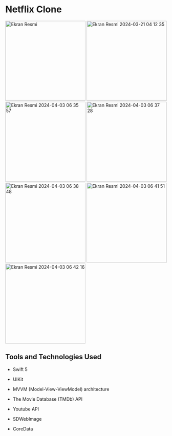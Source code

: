 # Netflix Clone

<img width="250" alt="Ekran Resmi" src="https://github.com/erenoske/NetflixClone/assets/108978390/d2ff1c78-d821-41ce-b4cc-4c07a51dd947">
<img width="250" alt="Ekran Resmi 2024-03-21 04 12 35" src="https://github.com/erenoske/NetflixClone/assets/108978390/0743e422-fc24-4d9a-bfe6-f5d977fbd4ed">
<img width="250" alt="Ekran Resmi 2024-04-03 06 35 57" src="https://github.com/erenoske/NetflixClone/assets/108978390/1384ce33-e671-4c92-a046-def5799f7c95">
<img width="250" alt="Ekran Resmi 2024-04-03 06 37 28" src="https://github.com/erenoske/NetflixClone/assets/108978390/d58a9804-8260-4a38-84f3-6affddef5580">
<img width="250" alt="Ekran Resmi 2024-04-03 06 38 48" src="https://github.com/erenoske/NetflixClone/assets/108978390/dadee715-9004-438c-9446-110611588ae2">
<img width="250" alt="Ekran Resmi 2024-04-03 06 41 51" src="https://github.com/erenoske/NetflixClone/assets/108978390/096e7a29-cc5c-4757-9174-1b87603f2eb6">
<img width="250" alt="Ekran Resmi 2024-04-03 06 42 16" src="https://github.com/erenoske/NetflixClone/assets/108978390/20a40802-0838-4b05-90c0-84ec03bcf32b">

## Tools and Technologies Used

- Swift 5
- UIKit
- MVVM (Model-View-ViewModel) architecture
- The Movie Database (TMDb) API
- Youtube API
- SDWebImage

- CoreData
